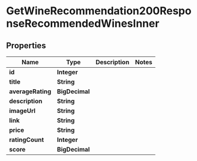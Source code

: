 

# GetWineRecommendation200ResponseRecommendedWinesInner


## Properties

| Name | Type | Description | Notes |
|------------ | ------------- | ------------- | -------------|
|**id** | **Integer** |  |  |
|**title** | **String** |  |  |
|**averageRating** | **BigDecimal** |  |  |
|**description** | **String** |  |  |
|**imageUrl** | **String** |  |  |
|**link** | **String** |  |  |
|**price** | **String** |  |  |
|**ratingCount** | **Integer** |  |  |
|**score** | **BigDecimal** |  |  |




